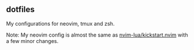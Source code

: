 ## dotfiles

My configurations for neovim, tmux and zsh.

Note: My neovim config is almost the same as [nvim-lua/kickstart.nvim](https://github.com/nvim-lua/kickstart.nvim) with a few minor changes. 
